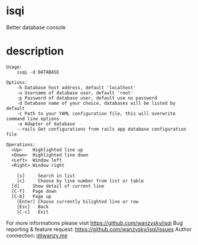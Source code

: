 # isqi
Better database console

# description

```
Usage:
	isqi -d DATABASE

Options:
	-h Database host address, default 'localhost'
	-u Username of database user, default 'root'
	-p Password of database user, default use no password
	-d Database name of your choice, databases will be listed by default
	-c Path to your YAML configuration file, this will overwrite command line options
	-a Adapter of database
	--rails Get configurations from rails app database configuration file

Operations:
  <Up>    Highlighted line up
  <Down>  Highlighted line down
  <Left>  Window left
  <Right> Window right

	[s]     Search in list
	[c]     Choose by line number from list or table
  [d]     Show detail of current line
  [C-f]   Page down
  [C-b]   Page up
	[Enter] Choose currently hilighted line or row
	[Esc]   Back
	[C-c]   Exit
```

For more informations please visit https://github.com/wanzysky/isqi
Bug reporting & feature request: https://github.com/wanzysky/isqi/issues
Author connection: i@wanzy.me
